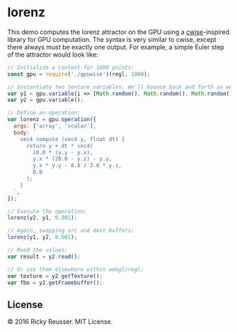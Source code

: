 # lorenz

This demo computes the lorenz attractor on the GPU using a [cwise](https://github.com/scijs/cwise)-inspired library for GPU computation. The syntax is very similar to cwise, except there always must be exactly one output. For example, a simple Euler step of the attractor would look like:


```javascript
// Initialize a context for 1000 points:
const gpu = require('./gpuwise')(regl, 1000);

// Instantiate two texture variables. We'll bounce back and forth as we update:
var y1 = gpu.variable(i => [Math.random(), Math.random(), Math.random(), 1]);
var y2 = gpu.variable();

// Define an operation:
var lorenz = gpu.operation({
  args: ['array', 'scalar'],
  body: `
    vec4 compute (vec4 y, float dt) {
      return y + dt * vec4(
        10.0 * (y.y - y.x),
        y.x * (28.0 - y.z) - y.y,
        y.x * y.y - 8.0 / 3.0 * y.z,
        0.0
      );
    }
  `,
});

// Execute the operation:
lorenz(y2, y1, 0.001);

// Again, swapping src and dest buffers:
lorenz(y1, y2, 0.001);

// Read the values:
var result = y2.read();

// Or use them elsewhere within webgl/regl:
var texture = y2.getTexture();
var fbo = y2.getFramebuffer();
```

## License
&copy; 2016 Ricky Reusser. MIT License.

